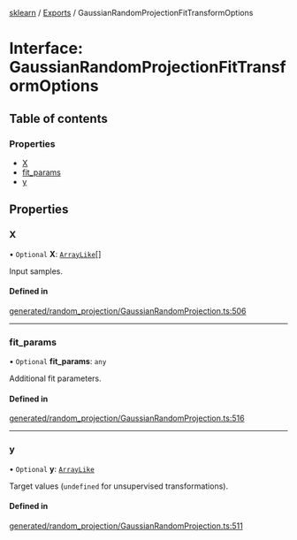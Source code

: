 [sklearn](../readme.md) / [Exports](../modules.md) / GaussianRandomProjectionFitTransformOptions

# Interface: GaussianRandomProjectionFitTransformOptions

## Table of contents

### Properties

- [X](GaussianRandomProjectionFitTransformOptions.md#x)
- [fit\_params](GaussianRandomProjectionFitTransformOptions.md#fit_params)
- [y](GaussianRandomProjectionFitTransformOptions.md#y)

## Properties

### X

• `Optional` **X**: [`ArrayLike`](../modules.md#arraylike)[]

Input samples.

#### Defined in

[generated/random_projection/GaussianRandomProjection.ts:506](https://github.com/transitive-bullshit/scikit-learn-ts/blob/367336a/packages/sklearn/src/generated/random_projection/GaussianRandomProjection.ts#L506)

___

### fit\_params

• `Optional` **fit\_params**: `any`

Additional fit parameters.

#### Defined in

[generated/random_projection/GaussianRandomProjection.ts:516](https://github.com/transitive-bullshit/scikit-learn-ts/blob/367336a/packages/sklearn/src/generated/random_projection/GaussianRandomProjection.ts#L516)

___

### y

• `Optional` **y**: [`ArrayLike`](../modules.md#arraylike)

Target values (`undefined` for unsupervised transformations).

#### Defined in

[generated/random_projection/GaussianRandomProjection.ts:511](https://github.com/transitive-bullshit/scikit-learn-ts/blob/367336a/packages/sklearn/src/generated/random_projection/GaussianRandomProjection.ts#L511)
